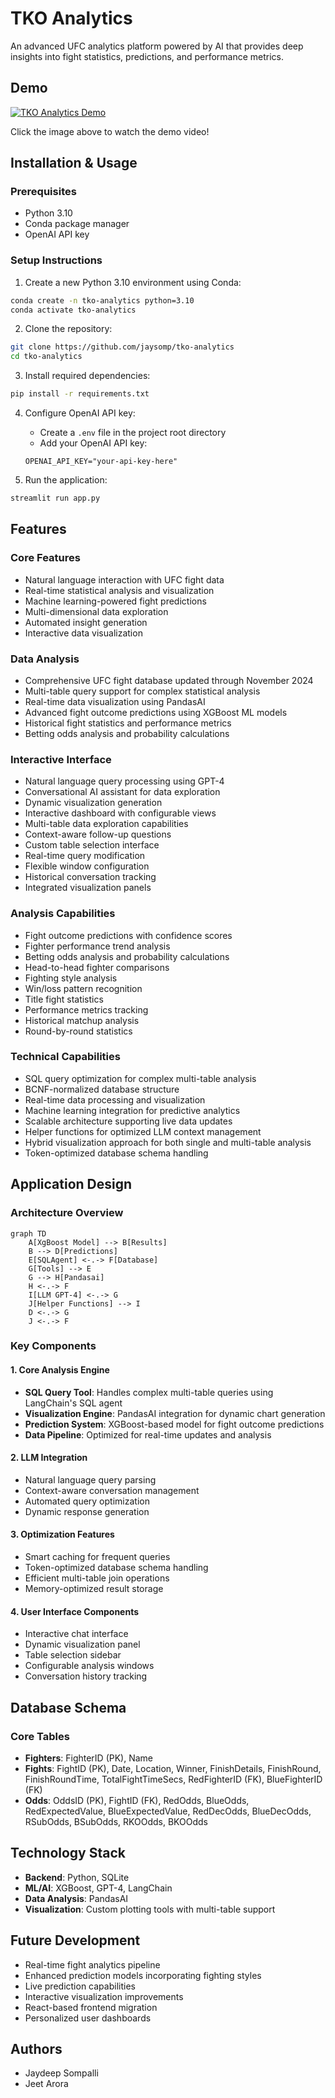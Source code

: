 # TKO Analytics

An advanced UFC analytics platform powered by AI that provides deep insights into fight statistics, predictions, and performance metrics.

## Demo
[![TKO Analytics Demo](https://img.youtube.com/vi/Kjz1sZM8h_8/0.jpg)](https://youtu.be/Kjz1sZM8h_8?si=fFio7Z72YxImEHm1)

Click the image above to watch the demo video!

## Installation & Usage

### Prerequisites
- Python 3.10
- Conda package manager
- OpenAI API key

### Setup Instructions
1. Create a new Python 3.10 environment using Conda:
```bash
conda create -n tko-analytics python=3.10
conda activate tko-analytics
```

2. Clone the repository:
```bash
git clone https://github.com/jaysomp/tko-analytics
cd tko-analytics
```

3. Install required dependencies:
```bash
pip install -r requirements.txt
```

4. Configure OpenAI API key:
   - Create a `.env` file in the project root directory
   - Add your OpenAI API key:
   ```
   OPENAI_API_KEY="your-api-key-here"
   ```

5. Run the application:
```bash
streamlit run app.py
```

## Features

### Core Features
- Natural language interaction with UFC fight data
- Real-time statistical analysis and visualization
- Machine learning-powered fight predictions
- Multi-dimensional data exploration
- Automated insight generation
- Interactive data visualization

### Data Analysis
- Comprehensive UFC fight database updated through November 2024
- Multi-table query support for complex statistical analysis
- Real-time data visualization using PandasAI
- Advanced fight outcome predictions using XGBoost ML models
- Historical fight statistics and performance metrics
- Betting odds analysis and probability calculations

### Interactive Interface
- Natural language query processing using GPT-4
- Conversational AI assistant for data exploration
- Dynamic visualization generation
- Interactive dashboard with configurable views
- Multi-table data exploration capabilities
- Context-aware follow-up questions
- Custom table selection interface
- Real-time query modification
- Flexible window configuration
- Historical conversation tracking
- Integrated visualization panels

### Analysis Capabilities
- Fight outcome predictions with confidence scores
- Fighter performance trend analysis
- Betting odds analysis and probability calculations
- Head-to-head fighter comparisons
- Fighting style analysis
- Win/loss pattern recognition
- Title fight statistics
- Performance metrics tracking
- Historical matchup analysis
- Round-by-round statistics

### Technical Capabilities
- SQL query optimization for complex multi-table analysis
- BCNF-normalized database structure
- Real-time data processing and visualization
- Machine learning integration for predictive analytics
- Scalable architecture supporting live data updates
- Helper functions for optimized LLM context management
- Hybrid visualization approach for both single and multi-table analysis
- Token-optimized database schema handling

## Application Design

### Architecture Overview
```mermaid
graph TD
    A[XgBoost Model] --> B[Results]
    B --> D[Predictions]
    E[SQLAgent] <-.-> F[Database]
    G[Tools] --> E
    G --> H[Pandasai]
    H <-.-> F
    I[LLM GPT-4] <-.-> G
    J[Helper Functions] --> I
    D <-.-> G
    J <-.-> F
```

### Key Components

#### 1. Core Analysis Engine
- **SQL Query Tool**: Handles complex multi-table queries using LangChain's SQL agent
- **Visualization Engine**: PandasAI integration for dynamic chart generation
- **Prediction System**: XGBoost-based model for fight outcome predictions
- **Data Pipeline**: Optimized for real-time updates and analysis

#### 2. LLM Integration
- Natural language query parsing
- Context-aware conversation management
- Automated query optimization
- Dynamic response generation

#### 3. Optimization Features
- Smart caching for frequent queries
- Token-optimized database schema handling
- Efficient multi-table join operations
- Memory-optimized result storage

#### 4. User Interface Components
- Interactive chat interface
- Dynamic visualization panel
- Table selection sidebar
- Configurable analysis windows
- Conversation history tracking

## Database Schema

### Core Tables
- **Fighters**: FighterID (PK), Name
- **Fights**: FightID (PK), Date, Location, Winner, FinishDetails, FinishRound, FinishRoundTime, TotalFightTimeSecs, RedFighterID (FK), BlueFighterID (FK)
- **Odds**: OddsID (PK), FightID (FK), RedOdds, BlueOdds, RedExpectedValue, BlueExpectedValue, RedDecOdds, BlueDecOdds, RSubOdds, BSubOdds, RKOOdds, BKOOdds

## Technology Stack
- **Backend**: Python, SQLite
- **ML/AI**: XGBoost, GPT-4, LangChain
- **Data Analysis**: PandasAI
- **Visualization**: Custom plotting tools with multi-table support

## Future Development
- Real-time fight analytics pipeline
- Enhanced prediction models incorporating fighting styles
- Live prediction capabilities
- Interactive visualization improvements
- React-based frontend migration
- Personalized user dashboards

## Authors
- Jaydeep Sompalli
- Jeet Arora

